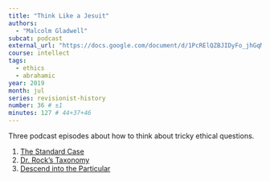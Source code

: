 ```yaml
---
title: "Think Like a Jesuit"
authors:
  - "Malcolm Gladwell"
subcat: podcast
external_url: "https://docs.google.com/document/d/1PcRElQZBJIDyFo_jhGqMPaW_E7FjjsDnogAohXuHpZg/edit?usp=drivesdk"
course: intellect
tags:
  - ethics
  - abrahamic
year: 2019
month: jul
series: revisionist-history
number: 36 # ±1
minutes: 127 # 44+37+46
---
```


Three podcast episodes about how to think about tricky ethical questions.

  1. [The Standard Case](https://www.pushkin.fm/podcasts/revisionist-history/the-standard-case)
  2. [Dr. Rock’s Taxonomy](https://www.pushkin.fm/podcasts/revisionist-history/dr-rocks-taxonomy)
  3. [Descend into the Particular](https://www.pushkin.fm/podcasts/revisionist-history/descend-into-the-particular)
